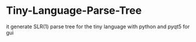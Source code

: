 # Tiny-Language-Parse-Tree
it generate SLR(1) parse tree for the tiny language with python and pyqt5 for gui

